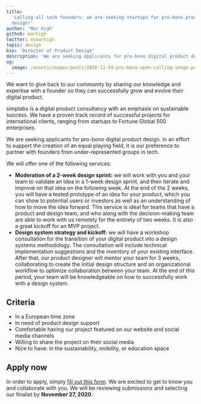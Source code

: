 ```yaml
---
title:
  'Calling all tech founders: we are seeking startups for pro-bono product
  design!'
author: 'Mar High'
github: marhigh
twitter: msmarhigh
topic: design
bio: 'Director of Product Design'
description: 'We are seeking applicants for pro-bono digital product design.'
og:
  image: /assets/images/posts/2020-11-09-pro-bono-open-call/og-image.png
---
```


We want to give back to our community by sharing our knowledge and expertise
with a founder so they can successfully grow and evolve their digital product.

<!--break-->

simplabs is a digital product consultancy with an emphasis on sustainable
success. We have a proven track record of successful projects for international
clients, ranging from startups to Fortune Global 500 enterprises.

We are seeking applicants for pro-bono digital product design. In an effort to
support the creation of an equal playing field, it is our preference to partner
with founders from under-represented groups in tech.

We will offer one of the following services:

- **Moderation of a 2-week design sprint:** we will work with you and your team
  to validate an idea in a 1-week design sprint, and then iterate and improve on
  that idea on the following week. At the end of the 2 weeks, you will have a
  tested prototype of an idea for your product, which you can show to potential
  users or investors as well as an understanding of how to move the idea
  forward. This service is ideal for teams that have a product and design team,
  and who along with the decision-making team are able to work with us remotely
  for the entirety of two weeks. It is also a great kickoff for an MVP project.
- **Design system strategy and kickoff:** we will have a workshop consultation
  for the transition of your digital product into a design systems methodology.
  The consultation will include technical implementation suggestions and the
  inventory of your existing interface. After that, our product designer will
  mentor your team for 3 weeks, collaborating to create the initial design
  structure and an organizational workflow to optimize collaboration between
  your team. At the end of this period, your team will be knowledgeable on how
  to successfully work with a design system.

## Criteria

- In a European time zone
- In need of product design support
- Comfortable having our project featured on our website and social media
  channels
- Willing to share the project on their social media
- Nice to have: in the sustainability, mobility, or education space

## Apply now

In order to apply, simply
[fill out this form](https://forms.gle/4DLs5ETzXWtfP38u8). We are excited to get
to know you and collaborate with you. We will be reviewing submissions and
selecting our finalist by **November 27, 2020**.
